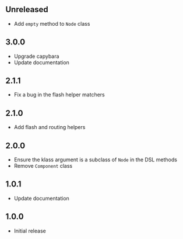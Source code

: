 ## Unreleased

* Add `empty` method to `Node` class

## 3.0.0

* Upgrade capybara
* Update documentation

## 2.1.1

* Fix a bug in the flash helper matchers

## 2.1.0

* Add flash and routing helpers

## 2.0.0

* Ensure the klass argument is a subclass of `Node` in the DSL methods
* Remove `Component` class

## 1.0.1

* Update documentation

## 1.0.0

* Initial release
